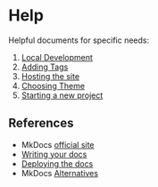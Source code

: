 # Help

Helpful documents for specific needs:

1. [Local Development](local-development.md)
2. [Adding Tags](./adding-tags.md)
3. [Hosting the site](./hosting-site.md)
4. [Choosing Theme](choosing-theme.md)
5. [Starting a new project](./new-project.md)

## References

- MkDocs [official site](https://www.mkdocs.org/getting-started/)
- [Writing your docs](https://www.mkdocs.org/user-guide/writing-your-docs/)
- [Deploying the docs](https://www.mkdocs.org/user-guide/deploying-your-docs/)
- MkDocs [Alternatives](https://squidfunk.github.io/mkdocs-material/alternatives/)
